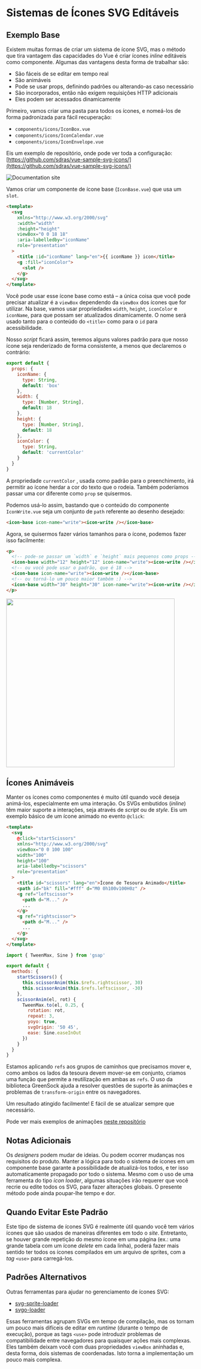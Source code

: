 # Sistemas de Ícones SVG Editáveis

## Exemplo Base

Existem muitas formas de criar um sistema de ícone SVG, mas o método que tira vantagem das capacidades do Vue é criar ícones *inline* editáveis como componente. Algumas das vantagens desta forma de trabalhar são:

- São fáceis de se editar em tempo real
- São animáveis
- Pode se usar props, definindo padrões ou alterando-as caso necessário
- São incorporados, então não exigem requisições HTTP adicionais
- Eles podem ser acessados dinamicamente

Primeiro, vamos criar uma pasta para todos os ícones, e nomeá-los de forma padronizada para fácil recuperação:

- `components/icons/IconBox.vue`
- `components/icons/IconCalendar.vue`
- `components/icons/IconEnvelope.vue`

Eis um exemplo de repositório, onde pode ver toda a configuração: [https://github.com/sdras/vue-sample-svg-icons/](https://github.com/sdras/vue-sample-svg-icons/)

![Documentation site](/images/editable-svg-icons.jpg 'Docs demo')

Vamos criar um componente de ícone base (`IconBase.vue`) que usa um `slot`.

```html
<template>
  <svg
    xmlns="http://www.w3.org/2000/svg"
    :width="width"
    :height="height"
    viewBox="0 0 18 18"
    :aria-labelledby="iconName"
    role="presentation"
  >
    <title :id="iconName" lang="en">{{ iconName }} icon</title>
    <g :fill="iconColor">
      <slot />
    </g>
  </svg>
</template>
```

Você pode usar esse ícone base como está – a única coisa que você pode precisar atualizar é a `viewBox` dependendo da `viewBox` dos ícones que for utilizar. Na base, vamos usar propriedades `width`, `height`, `iconColor` e `iconName`, para que possam ser atualizados dinamicamente. O nome será usado tanto para o conteúdo do `<title>` como para o `id` para acessibilidade.

Nosso *script* ficará assim, teremos alguns valores padrão para que nosso ícone seja renderizado de forma consistente, a menos que declaremos o contrário: 

```js
export default {
  props: {
    iconName: {
      type: String,
      default: 'box'
    },
    width: {
      type: [Number, String],
      default: 18
    },
    height: {
      type: [Number, String],
      default: 18
    },
    iconColor: {
      type: String,
      default: 'currentColor'
    }
  }
}
```

A propriedade `currentColor` , usada como padrão para o preenchimento, irá permitir ao ícone herdar a cor do texto que o rodeia. Também poderíamos passar uma cor diferente como `prop` se quisermos.

Podemos usá-lo assim, bastando que o conteúdo do componente `IconWrite.vue` seja um conjunto de `path` referente ao desenho desejado:

```html
<icon-base icon-name="write"><icon-write /></icon-base>
```

Agora, se quisermos fazer vários tamanhos para o ícone, podemos fazer isso facilmente:

```html
<p>
  <!-- pode-se passar um `width` e `height` mais pequenos como props -->
  <icon-base width="12" height="12" icon-name="write"><icon-write /></icon-base>
  <!-- ou você pode usar o padrão, que é 18 -->
  <icon-base icon-name="write"><icon-write /></icon-base>
  <!-- ou torná-lo um pouco maior também :) -->
  <icon-base width="30" height="30" icon-name="write"><icon-write /></icon-base>
</p>
```

<img src="/images/editable-svg-icons-sizes.png" width="450" />

## Ícones Animáveis

Manter os ícones como componentes é muito útil quando você deseja animá-los, especialmente em uma interação. Os SVGs embutidos (*inline*) têm maior suporte a interações, seja através de *script* ou de *style*. Eis um exemplo básico de um ícone animado no evento `@click`:

```html
<template>
  <svg
    @click="startScissors"
    xmlns="http://www.w3.org/2000/svg"
    viewBox="0 0 100 100"
    width="100"
    height="100"
    aria-labelledby="scissors"
    role="presentation"
  >
    <title id="scissors" lang="en">Ícone de Tesoura Animado</title>
    <path id="bk" fill="#fff" d="M0 0h100v100H0z" />
    <g ref="leftscissor">
      <path d="M..." />
      ...
    </g>
    <g ref="rightscissor">
      <path d="M..." />
      ...
    </g>
  </svg>
</template>
```

```js
import { TweenMax, Sine } from 'gsap'

export default {
  methods: {
    startScissors() {
      this.scissorAnim(this.$refs.rightscissor, 30)
      this.scissorAnim(this.$refs.leftscissor, -30)
    },
    scissorAnim(el, rot) {
      TweenMax.to(el, 0.25, {
        rotation: rot,
        repeat: 3,
        yoyo: true,
        svgOrigin: '50 45',
        ease: Sine.easeInOut
      })
    }
  }
}
```

Estamos aplicando `refs` aos grupos de caminhos que precisamos mover e, como ambos os lados da tesoura devem mover-se em conjunto, criamos uma função que permite a reutilização em ambas as `refs`. O uso da biblioteca GreenSock ajuda a resolver questões de suporte às animações e problemas de `transform-origin` entre os navegadores.

<common-codepen-snippet title="Sistema de Ícones SVG Editáveis: Ícone Animado" slug="dJRpgY" :preview="false" :editable="false" version="2" theme="0" />

Um resultado atingido facilmente! E fácil de se atualizar sempre que necessário.

Pode ver mais exemplos de animações [neste repositório](https://github.com/sdras/vue-sample-svg-icons/)

## Notas Adicionais

Os *designers* podem mudar de ideias. Ou podem ocorrer mudanças nos requisitos do produto. Manter a lógica para todo o sistema de ícones em um componente base garante a possibilidade de atualizá-los todos, e ter isso automaticamente propagado por todo o sistema. Mesmo com o uso de uma ferramenta do tipo *icon loader*, algumas situações irão requerer que você recrie ou edite todos os SVG, para fazer alterações globais. O presente método pode ainda poupar-lhe tempo e dor.

## Quando Evitar Este Padrão

Este tipo de sistema de ícones SVG é realmente útil quando você tem vários ícones que são usados de maneiras diferentes em todo o *site*. Entretanto, se houver grande repetição do mesmo ícone em uma página (ex.: uma grande tabela com um ícone *delete* em cada linha), poderá fazer mais sentido ter todos os ícones compilados em um arquivo de sprites, com a *tag* `<use>` para carregá-los.

## Padrões Alternativos

Outras ferramentas para ajudar no gerenciamento de ícones SVG:

- [svg-sprite-loader](https://github.com/kisenka/svg-sprite-loader)
- [svgo-loader](https://github.com/rpominov/svgo-loader)

Essas ferramentas agrupam SVGs em tempo de compilação, mas os tornam um pouco mais difíceis de editar em *runtime* (durante o tempo de execução), porque as tags `<use>` pode introduzir problemas de compatibilidade entre navegadores para quaisquer ações mais complexas. Eles também deixam você com duas propriedades `viewBox` aninhadas e, desta forma, dois sistemas de coordenadas. Isto torna a implementação um pouco mais complexa.
